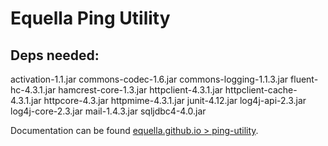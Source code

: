 # Equella Ping Utility

## Deps needed:
activation-1.1.jar
commons-codec-1.6.jar
commons-logging-1.1.3.jar
fluent-hc-4.3.1.jar
hamcrest-core-1.3.jar
httpclient-4.3.1.jar
httpclient-cache-4.3.1.jar
httpcore-4.3.jar
httpmime-4.3.1.jar
junit-4.12.jar
log4j-api-2.3.jar
log4j-core-2.3.jar
mail-1.4.3.jar
sqljdbc4-4.0.jar

Documentation can be found [equella.github.io > ping-utility](https://github.com/equella/equella.github.io/blob/master/equella-tools/ping-utility.md).
